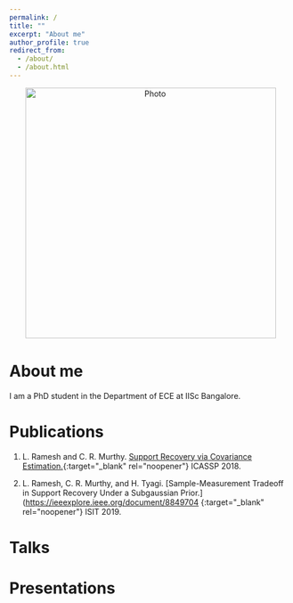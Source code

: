 ```yaml
---
permalink: /
title: ""
excerpt: "About me"
author_profile: true
redirect_from: 
  - /about/
  - /about.html
---
```


<p align="center">
  <img src="https://lekshmi-ramesh.github.io/files/lr_img.jpg?raw=true" alt="Photo" style="width: 450px;"/> 
</p>

About me
======
I am a PhD student in the Department of ECE at IISc Bangalore. 


Publications
======

1. L. Ramesh and C. R. Murthy. [Support Recovery via Covariance Estimation.](https://ieeexplore.ieee.org/document/8462509){:target="_blank" rel="noopener"} ICASSP 2018.

2. L. Ramesh, C. R. Murthy, and H. Tyagi. [Sample-Measurement Tradeoff in Support Recovery Under a Subgaussian Prior.](https://ieeexplore.ieee.org/document/8849704 {:target="_blank" rel="noopener"} ISIT 2019.

Talks
======


Presentations
======
